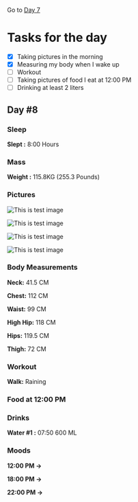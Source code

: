 Go to [Day 7](https://groot.ge/day7)

# Tasks for the day

- [x] Taking pictures in the morning
- [x] Measuring my body when I wake up
- [ ] Workout
- [ ] Taking pictures of food I eat at 12:00 PM
- [ ] Drinking at least 2 liters

## Day #8

### Sleep

**Slept :** 8:00 Hours

### Mass

**Weight :** 115.8KG (255.3 Pounds)

### Pictures

![This is test image](./assets/8/front.jpg)

![This is test image](./assets/8/left.jpg)

![This is test image](./assets/8/back.jpg)

![This is test image](./assets/8/right.jpg)

### Body Measurements

**Neck:** 41.5 CM

**Chest:** 112 CM

**Waist:** 99 CM

**High Hip:** 118 CM

**Hips:** 119.5 CM

**Thigh:** 72 CM

### Workout

**Walk:** Raining

### Food at 12:00 PM

<!-- ![This is test image](./assets/7/food.jpg) -->

<!-- **Average price in Georgia :** 40 GEL (12.5$) -->

### Drinks

**Water #1 :** 07:50 600 ML

### Moods

**12:00 PM ->**

**18:00 PM ->**

**22:00 PM ->**
